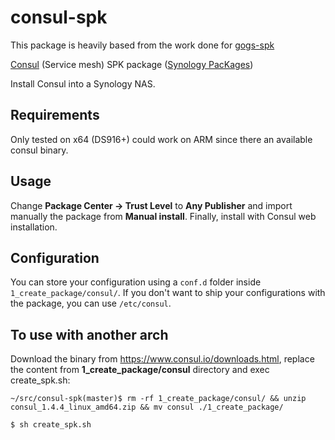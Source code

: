 # consul-spk

This package is heavily based from the work done for [gogs-spk](https://github.com/alexandregz/gogs-spk)

[Consul](https://consul.io) (Service mesh) SPK package ([Synology PacKages](https://www.synology.com/en-us/dsm/app_packages))

Install Consul into a Synology NAS.

## Requirements

Only tested on x64 (DS916+) could work on ARM since there an available consul binary.

## Usage

Change **Package Center -> Trust Level** to **Any Publisher** and import manually the package from **Manual install**.
Finally, install with Consul web installation.

## Configuration

You can store your configuration using a `conf.d` folder inside `1_create_package/consul/`. If you don't want to ship your configurations with the package, you can use `/etc/consul`.

## To use with another arch

Download the binary from https://www.consul.io/downloads.html, replace the content from **1_create_package/consul** directory and exec create_spk.sh:

```~/src/consul-spk(master)$ rm -rf 1_create_package/consul/ && unzip consul_1.4.4_linux_amd64.zip && mv consul ./1_create_package/```

```$ sh create_spk.sh```

